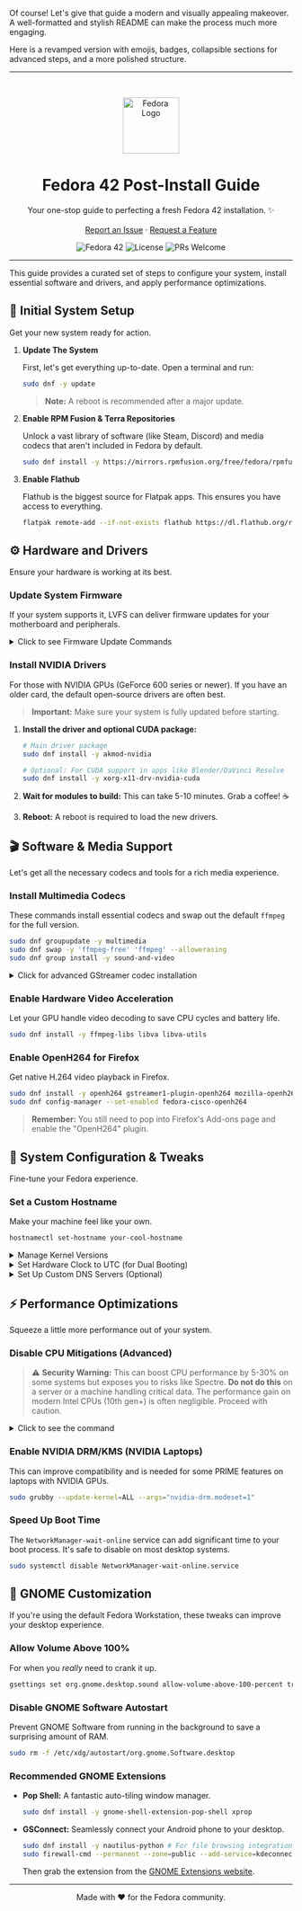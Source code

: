 Of course! Let's give that guide a modern and visually appealing makeover. A well-formatted and stylish README can make the process much more engaging.

Here is a revamped version with emojis, badges, collapsible sections for advanced steps, and a more polished structure.

---

<br/>
<p align="center">
  <img src="https://commons.wikimedia.org/wiki/File:Fedora_icon_(2021).svg" alt="Fedora Logo" width="100"/>
</p>

<h1 align="center">Fedora 42 Post-Install Guide</h1>

<p align="center">
  Your one-stop guide to perfecting a fresh Fedora 42 installation. ✨
  <br/>
  <br/>
  <a href="https://github.com/YOUR_USERNAME/YOUR_REPO/issues">Report an Issue</a>
  ·
  <a href="https://github.com/YOUR_USERNAME/YOUR_REPO/pulls">Request a Feature</a>
</p>

<p align="center">
  <img src="https://img.shields.io/badge/Fedora-42-blue?logo=fedora" alt="Fedora 42">
  <img src="https://img.shields.io/badge/License-MIT-green.svg" alt="License">
  <img src="https://img.shields.io/badge/PRs-welcome-brightgreen.svg" alt="PRs Welcome">
</p>

---

This guide provides a curated set of steps to configure your system, install essential software and drivers, and apply performance optimizations.

## 🚀 Initial System Setup

Get your new system ready for action.

1.  **Update The System**

    First, let's get everything up-to-date. Open a terminal and run:
    ```bash
    sudo dnf -y update
    ```
    > **Note:** A reboot is recommended after a major update.

2.  **Enable RPM Fusion & Terra Repositories**

    Unlock a vast library of software (like Steam, Discord) and media codecs that aren't included in Fedora by default.
    ```bash
    sudo dnf install -y https://mirrors.rpmfusion.org/free/fedora/rpmfusion-free-release-$(rpm -E %fedora).noarch.rpm https://mirrors.rpmfusion.org/nonfree/fedora/rpmfusion-nonfree-release-$(rpm -E %fedora).noarch.rpm
    ```

3.  **Enable Flathub**

    Flathub is the biggest source for Flatpak apps. This ensures you have access to everything.
    ```bash
    flatpak remote-add --if-not-exists flathub https://dl.flathub.org/repo/flathub.flatpakrepo
    ```

## ⚙️ Hardware and Drivers

Ensure your hardware is working at its best.

### Update System Firmware
If your system supports it, LVFS can deliver firmware updates for your motherboard and peripherals.
<details>
  <summary>Click to see Firmware Update Commands</summary>

  ```bash
  sudo fwupdmgr refresh --force
  sudo fwupdmgr get-updates
  sudo fwupdmgr update
  ```
</details>

### Install NVIDIA Drivers
For those with NVIDIA GPUs (GeForce 600 series or newer). If you have an older card, the default open-source drivers are often best.
> **Important:** Make sure your system is fully updated before starting.

1.  **Install the driver and optional CUDA package:**
    ```bash
    # Main driver package
    sudo dnf install -y akmod-nvidia

    # Optional: For CUDA support in apps like Blender/DaVinci Resolve
    sudo dnf install -y xorg-x11-drv-nvidia-cuda
    ```

2.  **Wait for modules to build:** This can take 5-10 minutes. Grab a coffee! ☕

3.  **Reboot:** A reboot is required to load the new drivers.

## 🎬 Software & Media Support

Let's get all the necessary codecs and tools for a rich media experience.

### Install Multimedia Codecs
These commands install essential codecs and swap out the default `ffmpeg` for the full version.

```bash
sudo dnf groupupdate -y multimedia
sudo dnf swap -y 'ffmpeg-free' 'ffmpeg' --allowerasing
sudo dnf group install -y sound-and-video
```
<details>
  <summary>Click for advanced GStreamer codec installation</summary>

  This is mainly for apps like GNOME Videos (Totem).
  ```bash
  sudo dnf upgrade -y @multimedia --setopt="install_weak_deps=False" --exclude=PackageKit-gstreamer-plugin
  ```
</details>

### Enable Hardware Video Acceleration
Let your GPU handle video decoding to save CPU cycles and battery life.

```bash
sudo dnf install -y ffmpeg-libs libva libva-utils
```

### Enable OpenH264 for Firefox
Get native H.264 video playback in Firefox.

```bash
sudo dnf install -y openh264 gstreamer1-plugin-openh264 mozilla-openh264
sudo dnf config-manager --set-enabled fedora-cisco-openh264
```
> **Remember:** You still need to pop into Firefox's Add-ons page and enable the "OpenH264" plugin.

## 🔧 System Configuration & Tweaks

Fine-tune your Fedora experience.

### Set a Custom Hostname
Make your machine feel like your own.
```bash
hostnamectl set-hostname your-cool-hostname
```

<details>
  <summary>Manage Kernel Versions</summary>

  By default, Fedora keeps the last 3 kernels. You can reduce this to 2 to save space.
  ```bash
  # Change the limit from 3 to 2
  sudo sed -i 's/installonly_limit=3/installonly_limit=2/' /etc/dnf/dnf.conf
  ```
  You can list installed kernels with `rpm -q kernel-core` and remove an old one (that you aren't currently using) with `sudo dnf remove kernel-core-VERSION`.
</details>

<details>
  <summary>Set Hardware Clock to UTC (for Dual Booting)</summary>

  This simple command can fix time inconsistencies between Fedora and Windows on the same machine.
  ```bash
  sudo timedatectl set-local-rtc '0'
  ```
</details>

<details>
  <summary>Set Up Custom DNS Servers (Optional)</summary>

  Using a privacy-focused DNS provider like Cloudflare can enhance your privacy. This configures DNS-over-TLS.
  ```bash
  sudo tee /etc/systemd/resolved.conf.d/99-dns-over-tls.conf > /dev/null <<EOT
  [Resolve]
  DNS=1.1.1.2#security.cloudflare-dns.com 1.0.0.2#security.cloudflare-dns.com
  DNSOverTLS=yes
  EOT
  ```
</details>

## ⚡ Performance Optimizations

Squeeze a little more performance out of your system.

### Disable CPU Mitigations (Advanced)
> ⚠️ **Security Warning:** This can boost CPU performance by 5-30% on some systems but exposes you to risks like Spectre. **Do not do this** on a server or a machine handling critical data. The performance gain on modern Intel CPUs (10th gen+) is often negligible. Proceed with caution.
<details>
  <summary>Click to see the command</summary>

  ```bash
  sudo grubby --update-kernel=ALL --args="mitigations=off"
  ```
</details>

### Enable NVIDIA DRM/KMS (NVIDIA Laptops)
This can improve compatibility and is needed for some PRIME features on laptops with NVIDIA GPUs.
```bash
sudo grubby --update-kernel=ALL --args="nvidia-drm.modeset=1"
```

### Speed Up Boot Time
The `NetworkManager-wait-online` service can add significant time to your boot process. It's safe to disable on most desktop systems.
```bash
sudo systemctl disable NetworkManager-wait-online.service
```

## 🎨 GNOME Customization

If you're using the default Fedora Workstation, these tweaks can improve your desktop experience.

### Allow Volume Above 100%
For when you *really* need to crank it up.
```bash
gsettings set org.gnome.desktop.sound allow-volume-above-100-percent true
```

### Disable GNOME Software Autostart
Prevent GNOME Software from running in the background to save a surprising amount of RAM.
```bash
sudo rm -f /etc/xdg/autostart/org.gnome.Software.desktop
```

### Recommended GNOME Extensions
-   **Pop Shell:** A fantastic auto-tiling window manager.
    ```bash
    sudo dnf install -y gnome-shell-extension-pop-shell xprop
    ```
-   **GSConnect:** Seamlessly connect your Android phone to your desktop.
    ```bash
    sudo dnf install -y nautilus-python # For file browsing integration
    sudo firewall-cmd --permanent --zone=public --add-service=kdeconnect
    ```
    Then grab the extension from the [GNOME Extensions website](https://extensions.gnome.org/extension/1319/gsconnect/).

---

<p align="center">Made with ❤️ for the Fedora community.</p>
